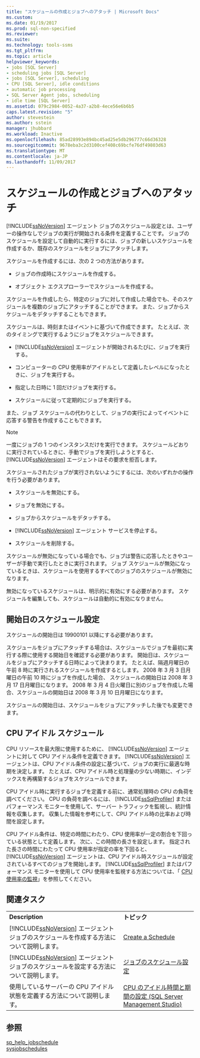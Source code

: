 ```yaml
---
title: "スケジュールの作成とジョブへのアタッチ | Microsoft Docs"
ms.custom: 
ms.date: 01/19/2017
ms.prod: sql-non-specified
ms.reviewer: 
ms.suite: 
ms.technology: tools-ssms
ms.tgt_pltfrm: 
ms.topic: article
helpviewer_keywords:
- jobs [SQL Server]
- scheduling jobs [SQL Server]
- jobs [SQL Server], scheduling
- CPU [SQL Server], idle conditions
- automatic job processing
- SQL Server Agent jobs, scheduling
- idle time [SQL Server]
ms.assetid: 079c2984-0052-4a37-a2b8-4ece56e6b6b5
caps.latest.revision: "5"
author: stevestein
ms.author: sstein
manager: jhubbard
ms.workload: Inactive
ms.openlocfilehash: 85ad28993e894bc45ad25e5db296777c66d36328
ms.sourcegitcommit: 9678eba3c2d3100cef408c69bcfe76df49803d63
ms.translationtype: MT
ms.contentlocale: ja-JP
ms.lasthandoff: 11/09/2017
---
```

# <a name="create-and-attach-schedules-to-jobs"></a>スケジュールの作成とジョブへのアタッチ
[!INCLUDE[ssNoVersion](../../includes/ssnoversion_md.md)] エージェント ジョブのスケジュール設定とは、ユーザーの操作なしでジョブの実行が開始される条件を定義することです。 ジョブのスケジュールを設定して自動的に実行するには、ジョブの新しいスケジュールを作成するか、既存のスケジュールをジョブにアタッチします。  
  
スケジュールを作成するには、次の 2 つの方法があります。  
  
-   ジョブの作成時にスケジュールを作成する。  
  
-   オブジェクト エクスプローラーでスケジュールを作成する。  
  
スケジュールを作成したら、特定のジョブに対して作成した場合でも、そのスケジュールを複数のジョブにアタッチすることができます。 また、ジョブからスケジュールをデタッチすることもできます。  
  
スケジュールは、時刻またはイベントに基づいて作成できます。 たとえば、次のタイミングで実行するようにジョブをスケジュールできます。  
  
-   [!INCLUDE[ssNoVersion](../../includes/ssnoversion_md.md)] エージェントが開始されるたびに、ジョブを実行する。  
  
-   コンピューターの CPU 使用率がアイドルとして定義したレベルになったときに、ジョブを実行する。  
  
-   指定した日時に 1 回だけジョブを実行する。  
  
-   スケジュールに従って定期的にジョブを実行する。  
  
また、ジョブ スケジュールの代わりとして、ジョブの実行によってイベントに応答する警告を作成することもできます。  
  
> [!NOTE]  
> 一度にジョブの 1 つのインスタンスだけを実行できます。 スケジュールどおりに実行されているときに、手動でジョブを実行しようとすると、 [!INCLUDE[ssNoVersion](../../includes/ssnoversion_md.md)] エージェントはその要求を拒否します。  
  
スケジュールされたジョブが実行されないようにするには、次のいずれかの操作を行う必要があります。  
  
-   スケジュールを無効にする。  
  
-   ジョブを無効にする。  
  
-   ジョブからスケジュールをデタッチする。  
  
-   [!INCLUDE[ssNoVersion](../../includes/ssnoversion_md.md)] エージェント サービスを停止する。  
  
-   スケジュールを削除する。  
  
スケジュールが無効になっている場合でも、ジョブは警告に応答したときやユーザーが手動で実行したときに実行されます。 ジョブ スケジュールが無効になっているときは、スケジュールを使用するすべてのジョブのスケジュールが無効になります。  
  
無効になっているスケジュールは、明示的に有効にする必要があります。 スケジュールを編集しても、スケジュールは自動的に有効になりません。  
  
## <a name="scheduling-start-dates"></a>開始日のスケジュール設定  
スケジュールの開始日は 19900101 以降にする必要があります。  
  
スケジュールをジョブにアタッチする場合は、スケジュールでジョブを最初に実行する際に使用する開始日を確認する必要があります。 開始日は、スケジュールをジョブにアタッチする日時によって決まります。 たとえば、隔週月曜日の午前 8 時に実行されるスケジュールを作成するとします。 2008 年 3 月 3 日月曜日の午前 10 時にジョブを作成した場合、 スケジュールの開始日は 2008 年 3 月 17 日月曜日になります。 2008 年 3 月 4 日火曜日に別のジョブを作成した場合、スケジュールの開始日は 2008 年 3 月 10 日月曜日になります。  
  
スケジュールの開始日は、スケジュールをジョブにアタッチした後でも変更できます。  
  
## <a name="cpu-idle-schedules"></a>CPU アイドル スケジュール  
CPU リソースを最大限に使用するために、 [!INCLUDE[ssNoVersion](../../includes/ssnoversion_md.md)] エージェントに対して CPU アイドル条件を定義できます。 [!INCLUDE[ssNoVersion](../../includes/ssnoversion_md.md)] エージェントは、CPU アイドル条件の設定に基づいて、ジョブの実行に最適な時期を決定します。 たとえば、CPU アイドル時と処理量の少ない時期に、インデックスを再構築するジョブをスケジュールできます。  
  
CPU アイドル時に実行するジョブを定義する前に、通常処理時の CPU の負荷を調べてください。 CPU の負荷を調べるには、 [!INCLUDE[ssSqlProfiler](../../includes/sssqlprofiler_md.md)] またはパフォーマンス モニターを使用して、サーバー トラフィックを監視し、統計情報を収集します。 収集した情報を参考にして、CPU アイドル時の比率および時間を設定します。  
  
CPU アイドル条件は、特定の時間にわたり、CPU 使用率が一定の割合を下回っている状態として定義します。 次に、この時間の長さを設定します。 指定された長さの時間にわたって CPU 使用率が指定の率を下回ると、 [!INCLUDE[ssNoVersion](../../includes/ssnoversion_md.md)] エージェントは、CPU アイドル時スケジュールが設定されているすべてのジョブを開始します。 [!INCLUDE[ssSqlProfiler](../../includes/sssqlprofiler_md.md)] またはパフォーマンス モニターを使用して CPU 使用率を監視する方法については、「 [CPU 使用率の監視](http://msdn.microsoft.com/en-us/2a02a3b6-07b2-4ad0-8a24-670414d19812)」を参照してください。  
  
## <a name="related-tasks"></a>関連タスク  
  
|||  
|-|-|  
|**Description**|**トピック**|  
|[!INCLUDE[ssNoVersion](../../includes/ssnoversion_md.md)] エージェント ジョブのスケジュールを作成する方法について説明します。|[Create a Schedule](../../ssms/agent/create-a-schedule.md)|  
|[!INCLUDE[ssNoVersion](../../includes/ssnoversion_md.md)] エージェント ジョブのスケジュールを設定する方法について説明します。|[ジョブのスケジュール設定](../../ssms/agent/schedule-a-job.md)|  
|使用しているサーバーの CPU アイドル状態を定義する方法について説明します。|[CPU のアイドル時間と期間の設定 (SQL Server Management Studio)](../../ssms/agent/set-cpu-idle-time-and-duration-sql-server-management-studio.md)|  
  
## <a name="see-also"></a>参照  
[sp_help_jobschedule](http://msdn.microsoft.com/en-us/2cded902-9272-4667-ac4b-a4f95a9f008e)  
[sysjobschedules](http://msdn.microsoft.com/en-us/ccdafec7-2a9b-4356-bffb-1caa3a12db59)  
  
